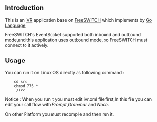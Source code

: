 ## Introduction
This is an [IVR](http://en.wikipedia.org/wiki/Interactive_voice_response) application base on  [FreeSWITCH](http://www.freeswitch.org/) which implements by [Go Language](http://golang.org/).

FreeSWITCH's EventSocket supported both inbound and outbound mode,and this application uses outbound mode, so FreeSWITCH must connect to it actively.

## Usage

You can run it on Linux OS directly as following command :

		cd src
		chmod 775 *
		./src
		
Notice : When you run it you must edit ivr.xml file first,In this file you can edit your call flow with *Prompt*,*Grammar* and *Node*.

On other Platform you must recompile and then run it.	


